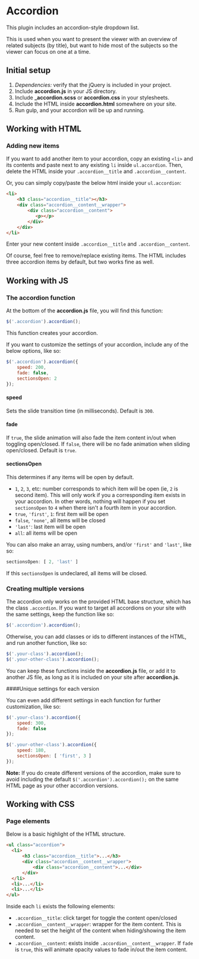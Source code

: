 # Accordion

This plugin includes an accordion-style dropdown list.

This is used when you want to present the viewer with an overview of related subjects (by title), but want to hide most of the subjects so the viewer can focus on one at a time.

## Initial setup

1. _Dependencies:_ verify that the jQuery is included in your project.
2. Include **accordion.js** in your JS directory.
3. Include **_accordion.scss** or **accordion.css** in your stylesheets.
4. Include the HTML inside **accordion.html** somewhere on your site.
5. Run gulp, and your accordion will be up and running.

## Working with HTML

### Adding new items

If you want to add another item to your accordion, copy an existing `<li>` and its contents and paste next to any existing `li` inside `ul.accordion`. Then, delete the HTML inside your `.accordion__title` and `.accordion__content`.

Or, you can simply copy/paste the below html inside your `ul.accordion`:

```html
<li>
	<h3 class="accordion__title"></h3>
	<div class="accordion__content__wrapper">
	  	<div class="accordion__content">
		   <p></p>
		</div>
	</div>
</li>
```

Enter your new content inside `.accordion__title` and `.accordion__content`.

Of course, feel free to remove/replace existing items. The HTML includes three accordion items by default, but two works fine as well.

## Working with JS

### The accordion function

At the bottom of the __accordion.js__ file, you will find this function:

```javascript
$('.accordion').accordion();
```

This function creates your accordion.

If you want to customize the settings of your accordion, include any of the below options, like so:

```javascript
$('.accordion').accordion({
    speed: 200,
    fade: false,
    sectionsOpen: 2
});
```

#### speed

Sets the slide transition time (in milliseconds). Default is `300`.

#### fade

If `true`, the slide animation will also fade the item content in/out when toggling open/closed. If `false`, there will be no fade animation when sliding open/closed. Default is `true`.

#### sectionsOpen

This determines if any items will be open by default. 

* `1`, `2`, `3`, etc: number corresponds to which item will be open (ie, `2` is second item). This will only work if you a corresponding item exists in your accordion. In other words, nothing will happen if you set `sectionsOpen` to `4` when there isn't a fourth item in your accordion.
* `true`, `'first'`, `1`: first item will be open
* `false`, `'none'`, all items will be closed
* `'last'`: last item will be open
* `all`: all items will be open

You can also make an array, using numbers, and/or `'first'` and `'last'`, like so:

```javascript
sectionsOpen: [ 2, 'last' ]
```

If this `sectionsOpen` is undeclared, all items will be closed.


### Creating multiple versions

The accordion only works on the provided HTML base structure, which has the class `.accordion`. If you want to target all accordions on your site with the same settings, keep the function like so:

```javascript
$('.accordion').accordion();
```
 
Otherwise, you can add classes or ids to different instances of the HTML, and run another function, like so:
 
```javascript
$('.your-class').accordion();
$('.your-other-class').accordion();
```
 
You can keep these functions inside the __accordion.js__ file, or add it to another JS file, as long as it is included on your site after __accordion.js__.

####Unique settings for each version

You can even add different settings in each function for further customization, like so:

```javascript
$('.your-class').accordion({
    speed: 300,
    fade: false
});

$('.your-other-class').accordion({
    speed: 180,
    sectionsOpen: [ 'first', 3 ]
});
```

__Note:__ If you do create different versions of the accordion, make sure to avoid including the default `$('.accordion').accordion();` on the same HTML page as your other accordion versions. 

## Working with CSS

### Page elements

Below is a basic highlight of the HTML structure.

```html
<ul class="accordion">
  <li>
      <h3 class="accordion__title">...</h3>
      <div class="accordion__content__wrapper">
          <div class="accordion__content">...</div>
      </div>
  </li>
  <li>...</li>
  <li>...</li>
</ul>
```

Inside each `li` exists the following elements:

* `.accordion__title`: click target for toggle the content open/closed
* `.accordion__content__wrapper`: wrapper for the item content. This is needed to set the height of the content when hiding/showing the item content.
* `.accordion__content`: exists inside `.accordion__content__wrapper`. If `fade` is `true`, this will animate opacity values to fade in/out the item content.